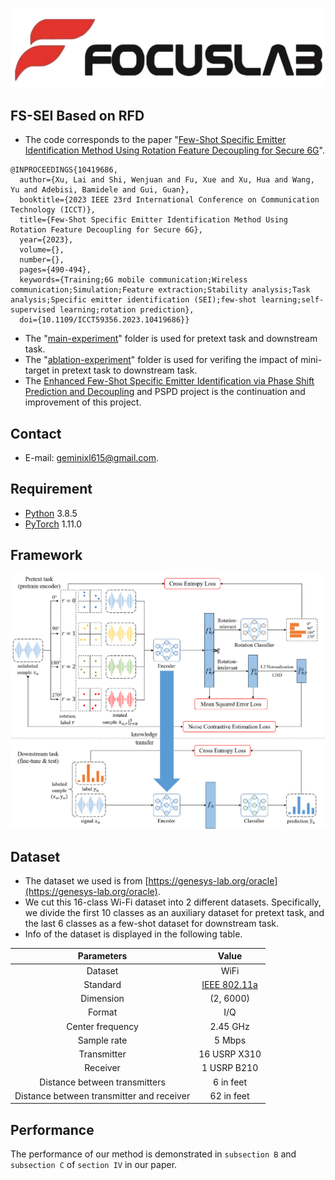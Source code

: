 ![FocusLab](https://github.com/IcedWatermelonJuice/IcedWatermelonJuice/blob/main/FocusLab_Logo.png?raw=true)

## FS-SEI Based on RFD
* The code corresponds to the paper "[Few-Shot Specific Emitter Identification Method Using Rotation Feature Decoupling for Secure 6G](https://ieeexplore.ieee.org/document/10419686)".

```
@INPROCEEDINGS{10419686,
  author={Xu, Lai and Shi, Wenjuan and Fu, Xue and Xu, Hua and Wang, Yu and Adebisi, Bamidele and Gui, Guan},
  booktitle={2023 IEEE 23rd International Conference on Communication Technology (ICCT)}, 
  title={Few-Shot Specific Emitter Identification Method Using Rotation Feature Decoupling for Secure 6G}, 
  year={2023},
  volume={},
  number={},
  pages={490-494},
  keywords={Training;6G mobile communication;Wireless communication;Simulation;Feature extraction;Stability analysis;Task analysis;Specific emitter identification (SEI);few-shot learning;self-supervised learning;rotation prediction},
  doi={10.1109/ICCT59356.2023.10419686}}
```

* The "[main-experiment](./main-experiment)" folder is used for pretext task and downstream task.
* The "[ablation-experiment](./ablation-experiment)" folder is used for verifing the impact of mini-target in pretext task to downstream task.
* The [Enhanced Few-Shot Specific Emitter Identification via Phase Shift Prediction and Decoupling](https://ieeexplore.ieee.org/document/10614374/) and PSPD project is the continuation and improvement of this project.

## Contact
* E-mail: [geminixl615@gmail.com](mailto:geminixl615@gmail.com).

## Requirement
* [Python](https://www.python.org/) 3.8.5  
* [PyTorch](https://github.com/pytorch/pytorch) 1.11.0

## Framework
![Framework of FS-SEI Method Using RFD](./fig/framework.png)

## Dataset
* The dataset we used is from [https://genesys-lab.org/oracle](https://genesys-lab.org/oracle).
* We cut this 16-class Wi-Fi dataset into 2 different datasets. Specifically, we divide the first 10 classes as
an auxiliary dataset for pretext task, and the last 6 classes as a few-shot dataset for downstream task.
* Info of the dataset is displayed in the following table.

| Parameters | Value |
| :---: | :---: |
|Dataset | WiFi |
|Standard | [IEEE 802.11a](https://standards.ieee.org/ieee/802.11a/1165/) |
|Dimension | (2, 6000) |
|Format | I/Q |
|Center frequency | 2.45 GHz |
|Sample rate | 5 Mbps |
|Transmitter | 16 USRP X310 |
|Receiver | 1 USRP B210 |
|Distance between transmitters | 6 in feet |
|Distance between transmitter and receiver | 62 in feet |

## Performance
<!-- * FS-SEI based on RFD  
![FS-SEI based on RFD](./fig/unfreezed_pretrained.png)  
* FS-SEI without pretrain  
![FS-SEI without pretrain](./fig/unfreezed_untrained.png)  
* Average Line Chart: FS-SEI based on RFD VS FS-SEI without pretrain  
![Average Line Chart: FS-SEI using RFD VS FS-SEI without pretrain](./fig/average_comparison.png)  
* Abaltion experiment  
![Abaltion experiment](./fig/comparation_of_ablation.png) -->
The performance of our method is demonstrated in `subsection B` and `subsection C` of `section IV` in our paper.
